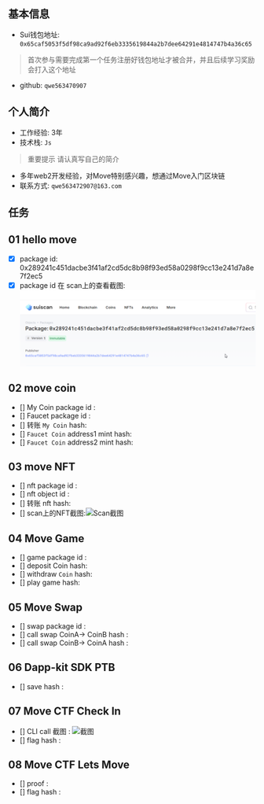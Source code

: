 ## 基本信息
- Sui钱包地址: `0x65caf5053f5df98ca9ad92f6eb3335619844a2b7dee64291e4814747b4a36c65`
> 首次参与需要完成第一个任务注册好钱包地址才被合并，并且后续学习奖励会打入这个地址
- github: `qwe563470907`

## 个人简介
- 工作经验: 3年
- 技术栈: `Js`
> 重要提示 请认真写自己的简介
- 多年web2开发经验，对Move特别感兴趣，想通过Move入门区块链
- 联系方式: `qwe563472907@163.com`

## 任务

##   01 hello move  
- [x] package id: 0x289241c451dacbe3f41af2cd5dc8b98f93ed58a0298f9cc13e241d7a8e7f2ec5
- [x] package id 在 scan上的查看截图:![Scan截图](./images/task1.png)

##   02 move coin
- [] My Coin package id : 
- [] Faucet package id : 
- [] 转账 `My Coin` hash:
- [] `Faucet Coin` address1 mint hash:
- [] `Faucet Coin` address2 mint hash:

##   03 move NFT
- [] nft package id :
- [] nft object id : 
- [] 转账 nft  hash:
- [] scan上的NFT截图:![Scan截图](./images/你的图片地址)

##   04 Move Game
- [] game package id :
- [] deposit Coin hash:
- [] withdraw `Coin` hash:
- [] play game hash:

##   05 Move Swap
- [] swap package id :
- [] call swap CoinA-> CoinB  hash :
- [] call swap CoinB-> CoinA  hash :

##   06 Dapp-kit SDK PTB
- [] save hash :

##   07 Move CTF Check In
- [] CLI call 截图 : ![截图](./images/你的图片地址)
- [] flag hash :

##   08 Move CTF Lets Move
- [] proof : 
- [] flag hash :

